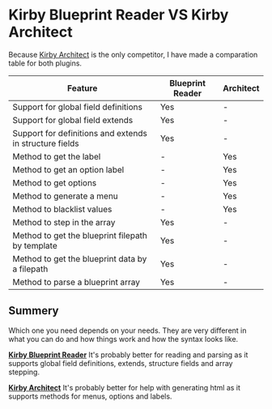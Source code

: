 # Kirby Blueprint Reader VS Kirby Architect

Because [Kirby Architect](https://github.com/AugustMiller/kirby-architect) is the only competitor, I have made a comparation table for both plugins.

| Feature                                                  | Blueprint Reader | Architect           
| -------------------------------------------------------- | ---------------- | ---------
| Support for global field definitions                     | Yes              | -
| Support for global field extends                         | Yes              | -
| Support for definitions and extends in structure fields  | Yes              | -
| Method to get the label                                  | -                | Yes
| Method to get an option label                            | -                | Yes
| Method to get options                                    | -                | Yes
| Method to generate a menu                                | -                | Yes
| Method to blacklist values                               | -                | Yes
| Method to step in the array                              | Yes              | -
| Method to get the blueprint filepath by template         | Yes              | -
| Method to get the blueprint data by a filepath           | Yes              | -
| Method to parse a blueprint array                        | Yes              | -

## Summery

Which one you need depends on your needs. They are very different in what you can do and how things work and how the syntax looks like.

**[Kirby Blueprint Reader](https://github.com/jenstornell/kirby-blueprint-reader)**
It's probably better for reading and parsing as it supports global field definitions, extends, structure fields and array stepping.

**[Kirby Architect](https://github.com/AugustMiller/kirby-architect)**
It's probably better for help with generating html as it supports methods for menus, options and labels. 